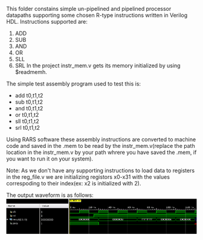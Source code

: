 This folder constains simple un-pipelined and pipelined processor datapaths supporting some chosen R-type instructions written in Verilog HDL.
Instructions supported are:
1. ADD
2. SUB
3. AND
4. OR
5. SLL
6. SRL
In the project instr_mem.v gets its memory initialized by using $readmemh.


The simple test assembly program used to test this is:
* add t0,t1,t2
* sub t0,t1,t2
* and t0,t1,t2
* or  t0,t1,t2
* sll t0,t1,t2
* srl t0,t1,t2

Using RARS software these assembly instructions are converted to machine code and saved in the .mem to be read by the instr_mem.v(replace the path location in the instr_mem.v by your path whrere you have saved the .mem,
if you want to run it on your system).

Note: As we don't have any supporting instructions to load data to registers in the reg_file.v we are initializing registors x0-x31 with the values correspoding to their index(ex: x2 is initialized with 2).

The output waveform is as follows:
![Screenshot](https://github.com/SudeepJoshi22/Minor-Project-2023-RISC-V-processor/blob/master/RTypeProcessor/R_type_output.png)

